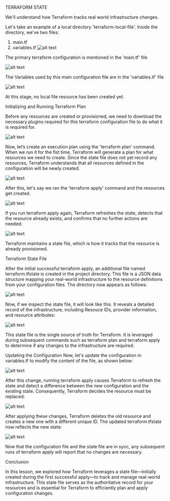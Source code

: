 TERRAFORM STATE

We'll understand how Terraform tracks real world infrastructure changes.

Let's take an example of a local directory 'terraform-local-file'.
Inside the directory, we've two files:
1. main.tf
2. variables.tf
![alt text](image.png)

The primary terraform configuration is mentioned in the 'main.tf' file

![alt text](image-2.png)

The Variables used by this main configuration file are in the 'variables.tf' file

![alt text](image-3.png)

At this stage, no local file resource has been created yet.

Initializing and Running Terraform Plan

Before any resources are created or provisioned, we need to download the necessary plugins required for this terraform configuration file to do what it is required for.

![alt text](image-4.png)

Now, let’s create an execution plan using the 'terraform plan' command. When we run it for the fist time, Terraform will generate a plan for what resources we need to create.
Since the state file does not yet record any resources, Terraform understands that all resources defined in the configuration will be newly created.

![alt text](image-5.png)

After this, let's say we ran the 'terraform apply' command and the resources get created.

![alt text](image-6.png)

If you run terraform apply again, Terraform refreshes the state, detects that the resource already exists, and confirms that no further actions are needed:

![alt text](image-7.png)

Terraform maintains a state file, which is how it tracks that the resource is already provisioned.

Terraform State File

After the initial successful terraform apply, an additional file named terraform.tfstate is created in the project directory. This file is a JSON data structure mapping your real-world infrastructure to the resource definitions from your configuration files. The directory now appears as follows:

![alt text](image-8.png)

Now, if we inspect the state file, it will look like this. It reveals a detailed record of the infrastructure, including Resouce IDs, provider information, and resource attributes:

![alt text](image-9.png)

This state file is the single source of truth for Terraform.
It is leveraged during subsequent commands such as terraform plan and terraform apply to determine if any changes to the infrastructure are required.

Updating the Configuration
Now, let's update the configuration in variables.tf to modify the content of the file, as shown below:

![alt text](image-10.png)

After this change, running terraform apply causes Terraform to refresh the state and detect a difference between the new configuration and the existing state. Consequently, Terraform decides the resource must be replaced:

![alt text](image-11.png)

After applying these changes, Terraform deletes the old resource and creates a new one with a different unique ID. The updated terraform.tfstate now reflects the new state:

![alt text](image-12.png)

Now that the configuration file and the state file are in sync, any subsequent runs of terraform apply will report that no changes are necessary.

Conclusion

In this lesson, we explored how Terraform leverages a state file—initially created during the first successful apply—to track and manage real-world infrastructure. This state file serves as the authoritative record for your resources and is essential for Terraform to efficiently plan and apply configuration changes.